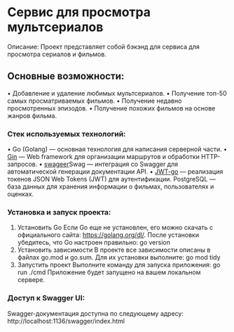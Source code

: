 # Сервис для просмотра мультсериалов
Описание: Проект представляет собой бэкэнд для сервиса для просмотра сериалов и фильмов. 

## Основные возможности:
• Добавление и удаление любимых мультсериалов.
• Получение топ-50 самых просматриваемых фильмов.
• Получение недавно просмотренных эпизодов.
• Получение похожих фильмов на основе жанров фильма.

### Стек используемых технологий:
• Go (Golang) — основная технология для написания серверной части.
• [Gin](https://gin-gonic.com/docs/) — Web framework для организации маршрутов и обработки HTTP-запросов.
• [swageer](https://github.com/swaggo/swag)Swag — интеграция со Swagger для автоматической генерации документации API.
• [JWT-go](https://github.com/dgrijalva/jwt-go) — реализация токенов JSON Web Tokens (JWT) для аутентификации.
PostgreSQL — база данных для хранения информации о фильмах, пользователях и оценках.

### Установка и запуск проекта:
1. Установить Go
Если Go еще не установлен, его можно скачать с официального сайта: https://golang.org/dl/.
После установки убедитесь, что Go настроен правильно:
go version
2. Установить зависимости
В проекте все зависимости описаны в файлах go.mod и go.sum. Для их установки выполните:
go mod tidy
3. Запустить проект
Выполните команду для запуска приложения:
go run ./cmd
Приложение будет запущено на вашем локальном сервере.

### Доступ к Swagger UI:
Swagger-документация доступна по следующему адресу:
http://localhost:1136/swagger/index.html
